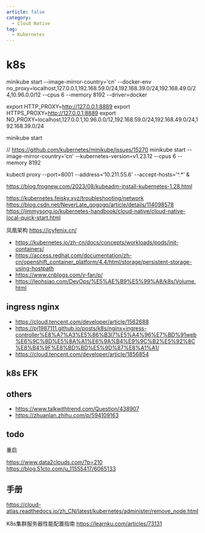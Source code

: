 ```yaml
---
article: false
category:
  - Cloud Native
tag:
  - Kubernetes
---
```


# k8s

minikube start --image-mirror-country='cn' --docker-env no_proxy=localhost,127.0.0.1,192.168.59.0/24,192.168.39.0/24,192.168.49.0/24,10.96.0.0/12 --cpus 6 --memory 8192 --driver=docker



export HTTP_PROXY=http://127.0.0.1:8889
export HTTPS_PROXY=http://127.0.0.1:8889
export NO_PROXY=localhost,127.0.0.1,10.96.0.0/12,192.168.59.0/24,192.168.49.0/24,192.168.39.0/24

minikube start

// https://github.com/kubernetes/minikube/issues/15270
minikube start --image-mirror-country='cn' --kubernetes-version=v1.23.12 --cpus 6 --memory 8192


kubectl proxy --port=8001 --address=‘10.211.55.6’ --accept-hosts=’^.*’ &



https://blog.frognew.com/2023/08/kubeadm-install-kubernetes-1.28.html

https://kubernetes.feisky.xyz/troubleshooting/network
https://blog.csdn.net/NeverLate_gogogo/article/details/114098578
https://jimmysong.io/kubernetes-handbook/cloud-native/cloud-native-local-quick-start.html

凤凰架构 https://icyfenix.cn/

- https://kubernetes.io/zh-cn/docs/concepts/workloads/pods/init-containers/
- https://access.redhat.com/documentation/zh-cn/openshift_container_platform/4.4/html/storage/persistent-storage-using-hostpath
- https://www.cnblogs.com/v-fan/p/
- https://leohsiao.com/DevOps/%E5%AE%B9%E5%99%A8/k8s/Volume.html

## ingress nginx

- https://cloud.tencent.com/developer/article/1562688
- https://pj1987111.github.io/posts/k8s/nginx+ingress-controller%E8%A7%A3%E5%86%B3l7%E5%A4%96%E7%BD%91web%E6%9C%8D%E5%8A%A1%E6%9A%B4%E9%9C%B2%E5%92%8C%E8%B4%9F%E8%BD%BD%E5%9D%87%E8%A1%A1/
- https://cloud.tencent.com/developer/article/1856854

## k8s EFK

## others

- https://www.talkwithtrend.com/Question/438907
- https://zhuanlan.zhihu.com/p/594109163

## todo

重启

https://www.data2clouds.com/?p=210
https://blog.51cto.com/u_11555417/6065133

## 手册

https://cloud-atlas.readthedocs.io/zh_CN/latest/kubernetes/administer/remove_node.html


K8s集群服务器性能配置指南 https://learnku.com/articles/73131
